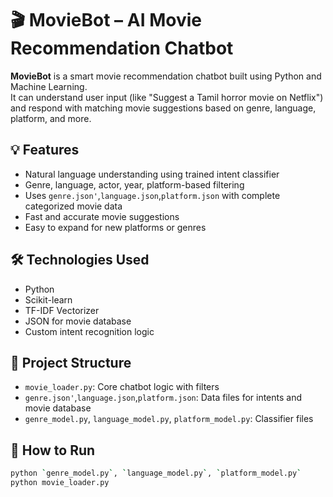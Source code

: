 # 🎬 MovieBot – AI Movie Recommendation Chatbot

**MovieBot** is a smart movie recommendation chatbot built using Python and Machine Learning.  
It can understand user input (like "Suggest a Tamil horror movie on Netflix") and respond with matching movie suggestions based on genre, language, platform, and more.

## 💡 Features
- Natural language understanding using trained intent classifier
- Genre, language, actor, year, platform-based filtering
- Uses `genre.json'`,`language.json`,`platform.json` with complete categorized movie data
- Fast and accurate movie suggestions
- Easy to expand for new platforms or genres

## 🛠 Technologies Used
- Python
- Scikit-learn
- TF-IDF Vectorizer
- JSON for movie database
- Custom intent recognition logic

## 📁 Project Structure
- `movie_loader.py`: Core chatbot logic with filters
- `genre.json'`,`language.json`,`platform.json`: Data files for intents and movie database
- `genre_model.py`, `language_model.py`, `platform_model.py`: Classifier files

## 🚀 How to Run
```bash
python `genre_model.py`, `language_model.py`, `platform_model.py`
python movie_loader.py

